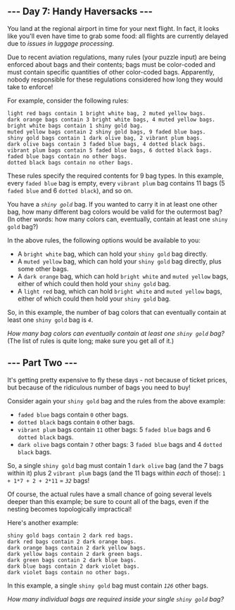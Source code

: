 ## --- Day 7: Handy Haversacks ---

You land at the regional airport in time for your next flight. In fact, it looks like you'll even have time to grab some food: all flights are currently delayed due to _issues in luggage processing_.

Due to recent aviation regulations, many rules (your puzzle input) are being enforced about bags and their contents; bags must be color-coded and must contain specific quantities of other color-coded bags. Apparently, nobody responsible for these regulations considered how long they would take to enforce!

For example, consider the following rules:

    light red bags contain 1 bright white bag, 2 muted yellow bags.
    dark orange bags contain 3 bright white bags, 4 muted yellow bags.
    bright white bags contain 1 shiny gold bag.
    muted yellow bags contain 2 shiny gold bags, 9 faded blue bags.
    shiny gold bags contain 1 dark olive bag, 2 vibrant plum bags.
    dark olive bags contain 3 faded blue bags, 4 dotted black bags.
    vibrant plum bags contain 5 faded blue bags, 6 dotted black bags.
    faded blue bags contain no other bags.
    dotted black bags contain no other bags.

These rules specify the required contents for 9 bag types. In this example, every `` faded blue `` bag is empty, every `` vibrant plum `` bag contains 11 bags (5 `` faded blue `` and 6 `` dotted black ``), and so on.

You have a <code><em>shiny gold</em></code> bag. If you wanted to carry it in at least one other bag, how many different bag colors would be valid for the outermost bag? (In other words: how many colors can, eventually, contain at least one `` shiny gold `` bag?)

In the above rules, the following options would be available to you:

*   A `` bright white `` bag, which can hold your `` shiny gold `` bag directly.
*   A `` muted yellow `` bag, which can hold your `` shiny gold `` bag directly, plus some other bags.
*   A `` dark orange `` bag, which can hold `` bright white `` and `` muted yellow `` bags, either of which could then hold your `` shiny gold `` bag.
*   A `` light red `` bag, which can hold `` bright white `` and `` muted yellow `` bags, either of which could then hold your `` shiny gold `` bag.

So, in this example, the number of bag colors that can eventually contain at least one `` shiny gold `` bag is <code><em>4</em></code>.

_How many bag colors can eventually contain at least one `` shiny gold `` bag?_ (The list of rules is quite long; make sure you get all of it.)

## --- Part Two ---

It's getting pretty expensive to fly these days - not because of ticket prices, but because of the ridiculous number of bags you need to buy!

Consider again your `` shiny gold `` bag and the rules from the above example:

*   `` faded blue `` bags contain `` 0 `` other bags.
*   `` dotted black `` bags contain `` 0 `` other bags.
*   `` vibrant plum `` bags contain `` 11 `` other bags: 5 `` faded blue `` bags and 6 `` dotted black `` bags.
*   `` dark olive `` bags contain `` 7 `` other bags: 3 `` faded blue `` bags and 4 `` dotted black `` bags.

So, a single `` shiny gold `` bag must contain 1 `` dark olive `` bag (and the 7 bags within it) plus 2 `` vibrant plum `` bags (and the 11 bags within _each_ of those): `` 1 + 1*7 + 2 + 2*11 `` = <code><em>32</em></code> bags!

Of course, the actual rules have a <span title="100%">small</span> chance of going several levels deeper than this example; be sure to count all of the bags, even if the nesting becomes topologically impractical!

Here's another example:

    shiny gold bags contain 2 dark red bags.
    dark red bags contain 2 dark orange bags.
    dark orange bags contain 2 dark yellow bags.
    dark yellow bags contain 2 dark green bags.
    dark green bags contain 2 dark blue bags.
    dark blue bags contain 2 dark violet bags.
    dark violet bags contain no other bags.

In this example, a single `` shiny gold `` bag must contain <code><em>126</em></code> other bags.

_How many individual bags are required inside your single `` shiny gold `` bag?_